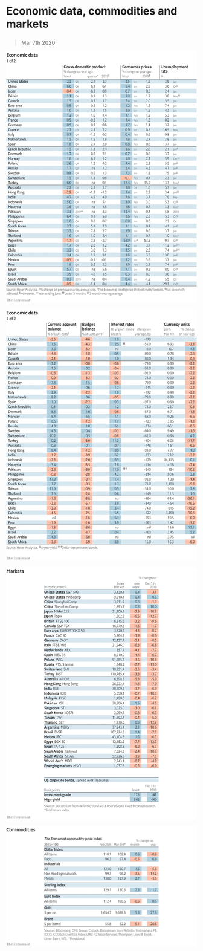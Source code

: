 ###### 

# Economic data, commodities and markets 

#####  

> Mar 7th 2020 

![image](images/20200307_INT101.png) 


![image](images/20200307_INT102.png) 


![image](images/20200307_INT201.png) 


![image](images/20200307_INT401.png) 


